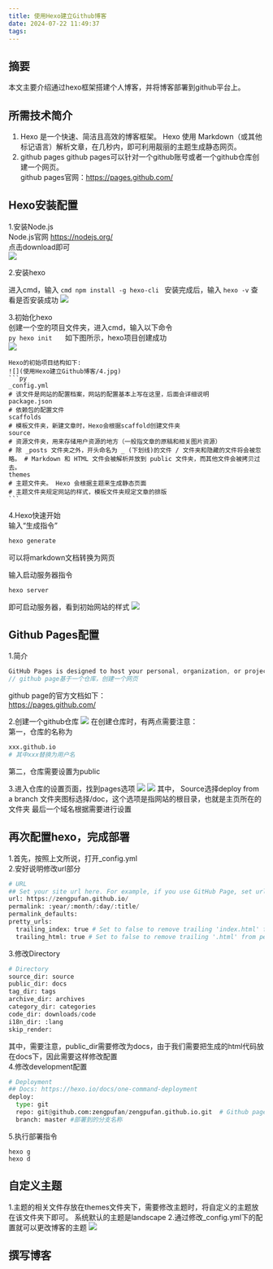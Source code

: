 ```yaml
---
title: 使用Hexo建立Github博客
date: 2024-07-22 11:49:37
tags:
---
```


## 摘要
本文主要介绍通过hexo框架搭建个人博客，并将博客部署到github平台上。
## 所需技术简介
1. Hexo 是一个快速、简洁且高效的博客框架。 Hexo 使用 Markdown（或其他标记语言）解析文章，在几秒内，即可利用靓丽的主题生成静态网页。
2. github pages
github pages可以针对一个github账号或者一个github仓库创建一个网页。  
github pages官网：https://pages.github.com/
## Hexo安装配置
1.安装Node.js  
Node.js官网 https://nodejs.org/  
点击download即可   
![](使用Hexo建立Github博客/1.jpg)

2.安装hexo  
   
   进入cmd，输入
    ```cmd
   npm install -g hexo-cli
    ```
    安装完成后，输入
    ```
    hexo -v
    ```
    查看是否安装成功
    ![](使用Hexo建立Github博客/2.jpg)

3.初始化hexo  
    创建一个空的项目文件夹，进入cmd，输入以下命令    
    ```py
    hexo init  
    ```
    如下图所示，hexo项目创建成功  
    ![](使用Hexo建立Github博客/3.jpg)  
      
    Hexo的初始项目结构如下:  
    ![](使用Hexo建立Github博客/4.jpg)  
    ```py
    _config.yml 
    # 该文件是网站的配置档案，网站的配置基本上写在这里，后面会详细说明
    package.json 
    # 依赖包的配置文件
    scaffolds 
    # 模板文件夹，新建文章时，Hexo会根据scaffold创建文件夹 
    source 
    # 资源文件夹，用来存储用户资源的地方（一般指文章的原稿和相关图片资源）
    # 除 _posts 文件夹之外，开头命名为 _ (下划线)的文件 / 文件夹和隐藏的文件将会被忽略。 # Markdown 和 HTML 文件会被解析并放到 public 文件夹，而其他文件会被拷贝过去。
    themes 
    # 主题文件夹。 Hexo 会根据主题来生成静态页面
    # 主题文件夹规定网站的样式，模板文件夹规定文章的排版
    ```

4.Hexo快速开始  
   输入“生成指令”
   ```py
   hexo generate
   ```
   可以将markdown文档转换为网页  
  
   输入启动服务器指令
   ```py
   hexo server
   ```
   即可启动服务器，看到初始网站的样式
   ![](./使用Hexo建立Github博客/5.jpg)

   ## Github Pages配置
1.简介  
```c
GitHub Pages is designed to host your personal, organization, or project pages from a GitHub repository.
// github page基于一个仓库，创建一个网页
```
github page的官方文档如下：  
https://pages.github.com/

2.创建一个github仓库
![](./使用Hexo建立Github博客/6.jpg)
在创建仓库时，有两点需要注意：  
第一，仓库的名称为
```py
xxx.github.io
# 其中xxx替换为用户名
```
第二，仓库需要设置为public 
  
3.进入仓库的设置页面，找到pages选项
![](./使用Hexo建立Github博客/7.jpg)
![](./使用Hexo建立Github博客/8.jpg)
其中，
Source选择deploy from a branch
文件夹图标选择/doc，这个选项是指网站的根目录，也就是主页所在的文件夹
最后一个域名根据需要进行设置

## 再次配置hexo，完成部署
1.首先，按照上文所说，打开_config.yml  
2.安好说明修改url部分
```py
# URL
## Set your site url here. For example, if you use GitHub Page, set url as 'https://username.github.io/project'
url: https://zengpufan.github.io/
permalink: :year/:month/:day/:title/
permalink_defaults:
pretty_urls:
  trailing_index: true # Set to false to remove trailing 'index.html' from permalinks
  trailing_html: true # Set to false to remove trailing '.html' from permalinks
```
3.修改Directory
```py
# Directory
source_dir: source
public_dir: docs
tag_dir: tags
archive_dir: archives
category_dir: categories
code_dir: downloads/code
i18n_dir: :lang
skip_render:
```
其中，需要注意，public_dir需要修改为docs，由于我们需要把生成的html代码放在docs下，因此需要这样修改配置  
4.修改development配置  
```py
# Deployment
## Docs: https://hexo.io/docs/one-command-deployment
deploy:
  type: git
  repo: git@github.com:zengpufan/zengpufan.github.io.git  # Github pages地址
  branch: master #部署到的分支名称
```
5.执行部署指令 
```
hexo g
hexo d
```

## 自定义主题
1.主题的相关文件存放在themes文件夹下，需要修改主题时，将自定义的主题放在该文件夹下即可。 
系统默认的主题是landscape
2.通过修改_config.yml下的配置就可以更改博客的主题
![](./使用Hexo建立Github博客/9.jpg)
## 撰写博客
